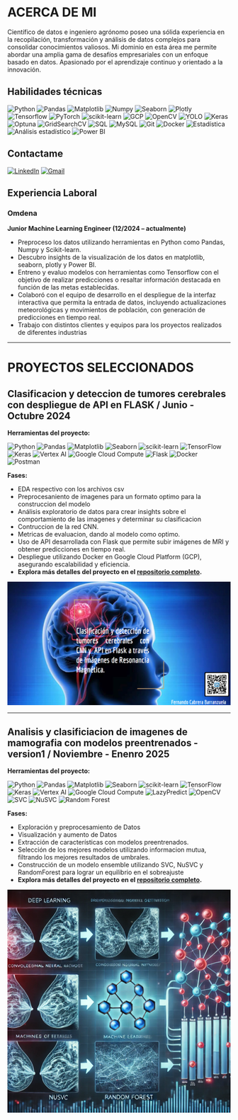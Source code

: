 # **ACERCA DE MI**

Científico de datos e ingeniero agrónomo poseo una sólida experiencia en la recopilación, transformación y análisis de datos complejos para consolidar conocimientos valiosos. Mi dominio en esta área me permite abordar una amplia gama de desafíos empresariales con un enfoque basado en datos. Apasionado por el aprendizaje continuo y orientado a la innovación. 

## Habilidades técnicas

![Python](https://img.shields.io/badge/python-357ebd?style=for-the-badge&logo=python&logoColor=white)
![Pandas](https://img.shields.io/badge/pandas-%23357ebd.svg?style=for-the-badge&logo=pandas&logoColor=white)
![Matplotlib](https://img.shields.io/badge/Matplotlib-357ebd?style=for-the-badge)
![Numpy](https://img.shields.io/badge/numpy-%23357ebd.svg?style=for-the-badge&logo=numpy&logoColor=white)
![Seaborn](https://img.shields.io/badge/Seaborn-357ebd?style=for-the-badge)
![Plotly](https://img.shields.io/badge/Plotly-357ebd?style=for-the-badge)
![Tensorflow](https://img.shields.io/badge/Tensorflow-%23357ebd.svg?style=for-the-badge&logo=tensorflow&logoColor=white)
![PyTorch](https://img.shields.io/badge/PyTorch-%23357ebd.svg?style=for-the-badge&logo=pytorch&logoColor=white)
![scikit-learn](https://img.shields.io/badge/scikit--learn-%23357ebd.svg?style=for-the-badge&logo=scikit-learn&logoColor=white)
![GCP](https://img.shields.io/badge/Google%20Cloud-4285F4?style=for-the-badge&logo=googlecloud&logoColor=white)
![OpenCV](https://img.shields.io/badge/OpenCV-5C3EE8?style=for-the-badge&logo=opencv&logoColor=white)
![YOLO](https://img.shields.io/badge/YOLO-00FFFF?style=for-the-badge&logo=yolo&logoColor=black)
![Keras](https://img.shields.io/badge/Keras-D00000?style=for-the-badge&logo=keras&logoColor=white)
![Optuna](https://img.shields.io/badge/Optuna-EE82EE?style=for-the-badge&logo=optuna&logoColor=white)
![GridSearchCV](https://img.shields.io/badge/GridSearchCV-357ebd?style=for-the-badge&logo=scikit-learn&logoColor=white)
![SQL](https://img.shields.io/badge/SQL-%23357ebd.svg?style=for-the-badge)
![MySQL](https://img.shields.io/badge/MySQL-%23357ebd.svg?style=for-the-badge&logo=mysql&logoColor=white)
![Git](https://img.shields.io/badge/Git-F05032?style=for-the-badge&logo=git&logoColor=white)
![Docker](https://img.shields.io/badge/Docker-2496ED?style=for-the-badge&logo=docker&logoColor=white)
![Estadística](https://img.shields.io/badge/Estad%C3%ADstica-%23357ebd.svg?style=for-the-badge)
![Análisis estadístico](https://img.shields.io/badge/An%C3%A1lisis_Estad%C3%ADstico-%23357ebd.svg?style=for-the-badge)
![Power BI](https://img.shields.io/badge/Power_BI-FFBE00?style=for-the-badge&logo=power-bi&logoColor=white)

## Contactame

[![LinkedIn](https://img.shields.io/badge/LinkedIn-0077B5?style=for-the-badge&logo=linkedin&logoColor=white)](https://www.linkedin.com/in/fernando-cabrera-barranzuela/)
[![Gmail](https://img.shields.io/badge/Gmail-D14836?style=for-the-badge&logo=gmail&logoColor=white)](mailto:fernandocabrerabrz@gmail.com)

## Experiencia Laboral

### Omdena

**Junior Machine Learning Engineer (12/2024 – actualmente)**

- Preproceso los datos utilizando herramientas en Python como Pandas, Numpy y Scikit-learn.
- Descubro insights de la visualización de los datos en matplotlib, seaborn, plotly y Power BI.
- Entreno y evaluo modelos con herramientas como Tensorflow con el objetivo de realizar predicciones o resaltar información destacada en función de las metas establecidas. 
- Colaboró con el equipo de desarrollo en el despliegue de la interfaz interactiva que permita la entrada de datos, incluyendo actualizaciones meteorológicas y movimientos de población, con 
generación de predicciones en tiempo real.
- Trabajo con distintos clientes y equipos para los proyectos realizados de diferentes industrias

---

# **PROYECTOS SELECCIONADOS**



## Clasificacion y deteccion de tumores cerebrales con despliegue de API en FLASK / Junio - Octubre 2024

**Herramientas del proyecto:**

![Python](https://img.shields.io/badge/python-357ebd?style=for-the-badge&logo=python&logoColor=white) 
![Pandas](https://img.shields.io/badge/pandas-%23357ebd.svg?style=for-the-badge&logo=pandas&logoColor=white)
![Matplotlib](https://img.shields.io/badge/Matplotlib-357ebd?style=for-the-badge)
![Seaborn](https://img.shields.io/badge/Seaborn-357ebd?style=for-the-badge)
![scikit-learn](https://img.shields.io/badge/scikit--learn-%23357ebd.svg?style=for-the-badge&logo=scikit-learn&logoColor=white)
![TensorFlow](https://img.shields.io/badge/TensorFlow-357ebd?style=for-the-badge&logo=tensorflow&logoColor=white)
![Keras](https://img.shields.io/badge/Keras-357ebd?style=for-the-badge&logo=keras&logoColor=white)
![Vertex AI](https://img.shields.io/badge/Vertex%20AI-357ebd?style=for-the-badge&logo=googlecloud&logoColor=white)
![Google Cloud Compute](https://img.shields.io/badge/Google%20Cloud%20Compute-357ebd?style=for-the-badge&logo=googlecloud&logoColor=white)
![Flask](https://img.shields.io/badge/Flask-357ebd?style=for-the-badge&logo=flask&logoColor=white)
![Docker](https://img.shields.io/badge/Docker-357ebd?style=for-the-badge&logo=docker&logoColor=white)
![Postman](https://img.shields.io/badge/Postman-357ebd?style=for-the-badge&logo=postman&logoColor=white)

**Fases:**

- EDA respectivo con los archivos csv
- Preprocesaniento de imagenes para un formato optimo para la construccion del modelo
- Análisis exploratorio de datos para crear insights sobre el comportamiento de las imagenes y determinar su clasificacion 
- Contruccion de la red CNN.
- Metricas de evaluacion, dando al modelo como optimo.
- Uso de API desarrollada con Flask que permite subir imágenes de MRI y obtener predicciones en tiempo real.
- Despliegue utilizando Docker en Google Cloud Platform (GCP), asegurando escalabilidad y eficiencia.
- **Explora más detalles del proyecto en el [repositorio completo](https://github.com/Ferx096/brain_tumor_detector/tree/master).**

![brain_tumor](images/brain_.png)

---

## Analisis y clasificiacion de imagenes de mamografia con modelos preentrenados - version1 / Noviembre - Enenro 2025
**Herramientas del proyecto:**

![Python](https://img.shields.io/badge/python-357ebd?style=for-the-badge&logo=python&logoColor=white) 
![Pandas](https://img.shields.io/badge/pandas-%23357ebd.svg?style=for-the-badge&logo=pandas&logoColor=white)
![Matplotlib](https://img.shields.io/badge/Matplotlib-357ebd?style=for-the-badge)
![Seaborn](https://img.shields.io/badge/Seaborn-357ebd?style=for-the-badge)
![scikit-learn](https://img.shields.io/badge/scikit--learn-%23357ebd.svg?style=for-the-badge&logo=scikit-learn&logoColor=white)
![TensorFlow](https://img.shields.io/badge/TensorFlow-357ebd?style=for-the-badge&logo=tensorflow&logoColor=white)
![Keras](https://img.shields.io/badge/Keras-357ebd?style=for-the-badge&logo=keras&logoColor=white)
![Vertex AI](https://img.shields.io/badge/Vertex%20AI-357ebd?style=for-the-badge&logo=googlecloud&logoColor=white)
![Google Cloud Compute](https://img.shields.io/badge/Google%20Cloud%20Compute-357ebd?style=for-the-badge&logo=googlecloud&logoColor=white)
![LazyPredict](https://img.shields.io/badge/LazyPredict-357ebd?style=for-the-badge&logo=python&logoColor=white)
![OpenCV](https://img.shields.io/badge/OpenCV-357ebd?style=for-the-badge&logo=opencv&logoColor=white)
![SVC](https://img.shields.io/badge/SVC-357ebd?style=for-the-badge&logo=scikit-learn&logoColor=white)
![NuSVC](https://img.shields.io/badge/NuSVC-357ebd?style=for-the-badge&logo=scikit-learn&logoColor=white)
![Random Forest](https://img.shields.io/badge/Random%20Forest-357ebd?style=for-the-badge&logo=scikit-learn&logoColor=white)


**Fases:**

- Exploración y preprocesamiento de Datos
- Visualización y aumento de Datos
- Extracción de características con modelos preentrenados.
- Selección de los mejores modelos utilizando informacion mutua, filtrando los mejores resultados de umbrales.
- Construcción de un modelo ensemble utilizando SVC, NuSVC y RandomForest para lograr un equilibrio en el sobreajuste
- **Explora más detalles del proyecto en el [repositorio completo](https://github.com/Ferx096/v1_breast_cancer_m).**

![breast_cancer](https://raw.githubusercontent.com/Ferx096/PORTFOLIO/refs/heads/main/images/breast_cancer.webp)
